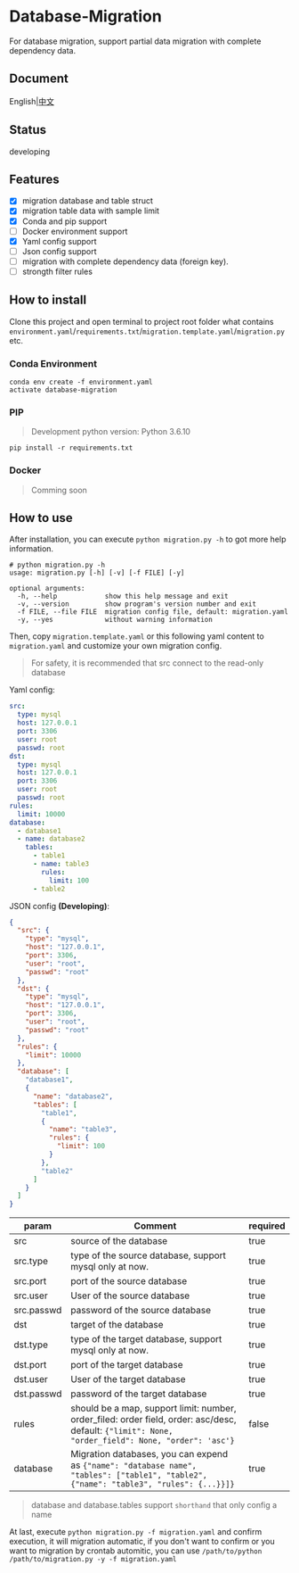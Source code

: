 # Database-Migration

For database migration, support partial data migration with complete dependency data.

## Document

English|[中文](./README_ZH.md)

## Status

developing

## Features

- [x] migration database and table struct
- [x] migration table data with sample limit
- [x] Conda and pip support
- [ ] Docker environment support
- [x] Yaml config support
- [ ] Json config support
- [ ] migration with complete dependency data (foreign key).
- [ ] strongth filter rules

## How to install

Clone this project and open terminal to project root folder what contains `environment.yaml`/`requirements.txt`/`migration.template.yaml`/`migration.py` etc.

### Conda Environment

```shell
conda env create -f environment.yaml
activate database-migration
```

### PIP

> Development python version: Python 3.6.10

```shell
pip install -r requirements.txt
```

### Docker

>  Comming soon

## How to use

After installation, you can execute `python migration.py -h` to got more help information.

```shell
# python migration.py -h
usage: migration.py [-h] [-v] [-f FILE] [-y]

optional arguments:
  -h, --help            show this help message and exit
  -v, --version         show program's version number and exit
  -f FILE, --file FILE  migration config file, default: migration.yaml
  -y, --yes             without warning information
```

Then, copy `migration.template.yaml` or this following yaml content to `migration.yaml` and customize your own migration config.

>  For safety, it is recommended that src connect to the read-only database

Yaml config:

```yaml
src:
  type: mysql
  host: 127.0.0.1
  port: 3306
  user: root
  passwd: root
dst:
  type: mysql
  host: 127.0.0.1
  port: 3306
  user: root
  passwd: root
rules:
  limit: 10000
database:
  - database1
  - name: database2
    tables:
      - table1
      - name: table3
        rules:
          limit: 100
      - table2
```

JSON config **(Developing)**:

```json
{
  "src": {
    "type": "mysql",
    "host": "127.0.0.1",
    "port": 3306,
    "user": "root",
    "passwd": "root"
  },
  "dst": {
    "type": "mysql",
    "host": "127.0.0.1",
    "port": 3306,
    "user": "root",
    "passwd": "root"
  },
  "rules": {
    "limit": 10000
  },
  "database": [
    "database1",
    {
      "name": "database2",
      "tables": [
        "table1",
        {
          "name": "table3",
          "rules": {
            "limit": 100
          }
        },
        "table2"
      ]
    }
  ]
}
```

| param      | Comment                                                      | required |
| ---------- | ------------------------------------------------------------ | -------- |
| src        | source of the database                                       | true     |
| src.type   | type of the source database, support mysql only at now.      | true     |
| src.port   | port of the source database                                  | true     |
| src.user   | User of the source database                                  | true     |
| src.passwd | password of the source database                              | true     |
| dst        | target of the database                                       | true     |
| dst.type   | type of the target database, support mysql only at now.      | true     |
| dst.port   | port of the target database                                  | true     |
| dst.user   | User of the target database                                  | true     |
| dst.passwd | password of the target database                              | true     |
| rules      | should be a map, support limit: number, order_filed: order field, order: asc/desc, default: `{"limit": None, "order_field": None, "order": 'asc'}` | false    |
| database   | Migration databases, you can expend as `{"name": "database name", "tables": ["table1", "table2", {"name": "table3", "rules": {...}}]}` | true     |

> database and database.tables support `shorthand` that only config a name

At last, execute `python migration.py -f migration.yaml` and confirm execution, it will migration automatic, if you don't want to confirm or you want to  migration by crontab automitic, you can use `/path/to/python /path/to/migration.py -y -f migration.yaml`